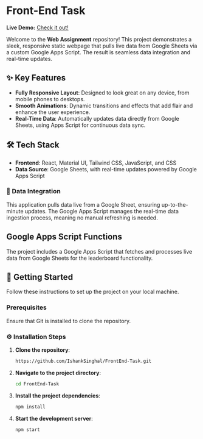 # Front-End Task

**Live Demo:** [Check it out!](https://front-end-assignment-blond.vercel.app/)

Welcome to the **Web Assignment** repository! This project demonstrates a sleek, responsive static webpage that pulls live data from Google Sheets via a custom Google Apps Script. The result is seamless data integration and real-time updates.

## ✨ Key Features
- **Fully Responsive Layout**: Designed to look great on any device, from mobile phones to desktops.
- **Smooth Animations**: Dynamic transitions and effects that add flair and enhance the user experience.
- **Real-Time Data**: Automatically updates data directly from Google Sheets, using Apps Script for continuous data sync.

## 🛠️ Tech Stack
- **Frontend**: React, Material UI, Tailwind CSS, JavaScript, and CSS
- **Data Source**: Google Sheets, with real-time updates powered by Google Apps Script

### 🔗 Data Integration
This application pulls data live from a Google Sheet, ensuring up-to-the-minute updates. The Google Apps Script manages the real-time data ingestion process, meaning no manual refreshing is needed.

## Google Apps Script Functions
The project includes a Google Apps Script that fetches and processes live data from Google Sheets for the leaderboard functionality. 
## 🚀 Getting Started
Follow these instructions to set up the project on your local machine.

### Prerequisites
Ensure that Git is installed to clone the repository.

### ⚙️ Installation Steps
1. **Clone the repository**:
   ```bash
   https://github.com/IshankSinghal/FrontEnd-Task.git
2. **Navigate to the project directory**:
   ```bash
   cd FrontEnd-Task
3. **Install the project dependencies**:
   ```bash
   npm install
4. **Start the development server**:
   ```bash
   npm start
